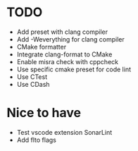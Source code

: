# TODO

- Add preset with clang compiler
- Add -Weverything for clang compiler
- CMake formatter
- Integrate clang-format to CMake
- Enable misra check with cppcheck
- Use specific cmake preset for code lint
- Use CTest
- Use CDash

# Nice to have

- Test vscode extension SonarLint
- Add flto flags
